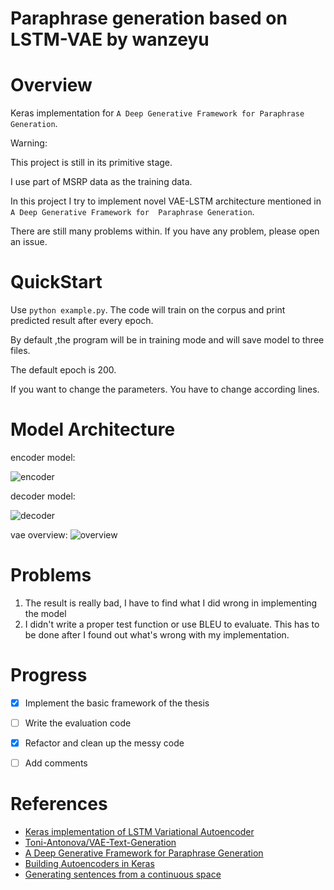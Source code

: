 # Paraphrase generation based on LSTM-VAE by wanzeyu
# Overview
Keras implementation for 
`A Deep Generative Framework for Paraphrase Generation`.

Warning:

This project is still in its primitive stage. 

I use part of MSRP data as the training data.


In this project I try to implement novel VAE-LSTM architecture mentioned in `A Deep Generative Framework for 
Paraphrase Generation`.

There are still many problems within. 
If you have any problem, please open an issue.

# QuickStart
Use `python example.py`. The code will train on the corpus and 
print predicted result after every epoch.

By default ,the program will be in training mode and will save model 
to three files. 

The default epoch is 200.

If you want to change
the parameters. You have to change according lines.

# Model Architecture
encoder model:

![encoder](https://github.com/paulx3/keras_generative_pg/raw/master/encoder.png)

decoder model:

![decoder](https://github.com/paulx3/keras_generative_pg/raw/master/generator.png)

vae overview:
![overview](https://github.com/paulx3/keras_generative_pg/raw/master/generator.png)

# Problems
1. The result is really bad, I have to find what I did wrong in 
implementing the model
2. I didn't write a proper test function or use BLEU to 
evaluate. This has to be done after I found out what's wrong 
with my implementation.


# Progress
- [x] Implement the basic framework of the thesis
- [ ] Write the evaluation code
- [x] Refactor and clean up the messy code
- [ ] Add comments




# References
- [Keras implementation of LSTM Variational Autoencoder](https://github.com/twairball/keras_lstm_vae)
- [Toni-Antonova/VAE-Text-Generation](https://github.com/Toni-Antonova/VAE-Text-Generation)
- [A Deep Generative Framework for Paraphrase Generation](https://arxiv.org/pdf/1709.05074.pdf)
- [Building Autoencoders in Keras](https://blog.keras.io/building-autoencoders-in-keras.html)
- [Generating sentences from a continuous space](https://arxiv.org/abs/1511.06349)
